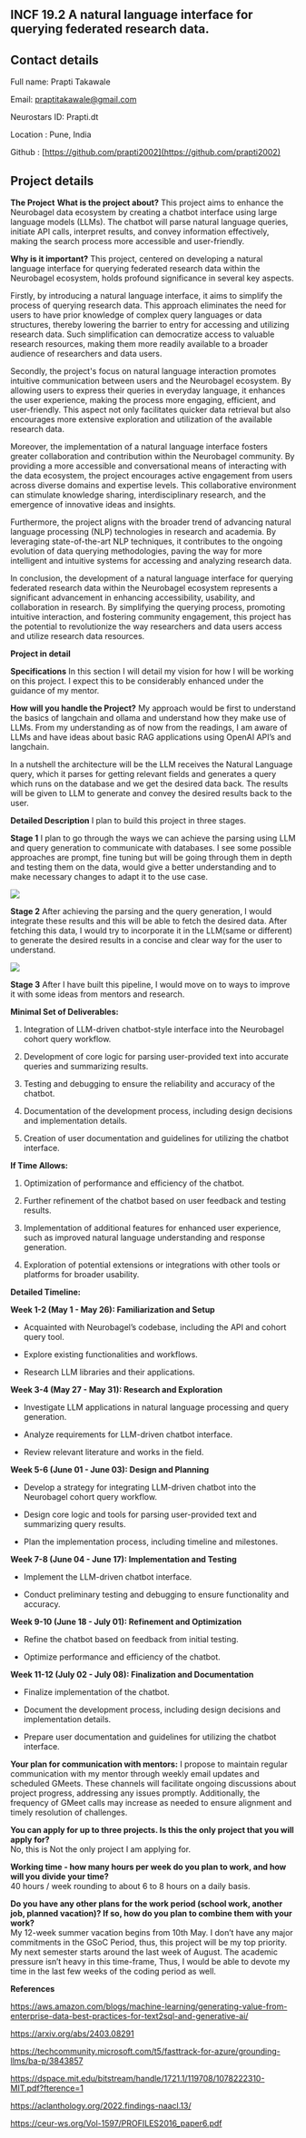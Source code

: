 ## INCF 19.2  A natural language interface for querying federated research data.
## Contact details

Full name: Prapti Takawale

Email: praptitakawale@gmail.com

Neurostars ID: Prapti.dt

Location : Pune, India

Github : [https://github.com/prapti2002](https://github.com/prapti2002)

## Project details

**The Project**
**What is the project about?**
This project aims to enhance the Neurobagel data ecosystem by creating a chatbot interface using large language models (LLMs). The chatbot will parse natural language queries, initiate API calls, interpret results, and convey information effectively, making the search process more accessible and user-friendly.

**Why is it important?**
This project, centered on developing a natural language interface for querying federated research data within the Neurobagel ecosystem, holds profound significance in several key aspects.

Firstly, by introducing a natural language interface, it aims to simplify the process of querying research data. This approach eliminates the need for users to have prior knowledge of complex query languages or data structures, thereby lowering the barrier to entry for accessing and utilizing research data. Such simplification can democratize access to valuable research resources, making them more readily available to a broader audience of researchers and data users.

Secondly, the project's focus on natural language interaction promotes intuitive communication between users and the Neurobagel ecosystem. By allowing users to express their queries in everyday language, it enhances the user experience, making the process more engaging, efficient, and user-friendly. This aspect not only facilitates quicker data retrieval but also encourages more extensive exploration and utilization of the available research data.

Moreover, the implementation of a natural language interface fosters greater collaboration and contribution within the Neurobagel community. By providing a more accessible and conversational means of interacting with the data ecosystem, the project encourages active engagement from users across diverse domains and expertise levels. This collaborative environment can stimulate knowledge sharing, interdisciplinary research, and the emergence of innovative ideas and insights.

Furthermore, the project aligns with the broader trend of advancing natural language processing (NLP) technologies in research and academia. By leveraging state-of-the-art NLP techniques, it contributes to the ongoing evolution of data querying methodologies, paving the way for more intelligent and intuitive systems for accessing and analyzing research data.

In conclusion, the development of a natural language interface for querying federated research data within the Neurobagel ecosystem represents a significant advancement in enhancing accessibility, usability, and collaboration in research. By simplifying the querying process, promoting intuitive interaction, and fostering community engagement, this project has the potential to revolutionize the way researchers and data users access and utilize research data resources.

  

**Project in detail**

**Specifications**
In this section I will detail my vision for how I will be working on this project. I expect this to be considerably enhanced under the guidance of my mentor.

**How will you handle the Project?**
My approach would be first to understand the basics of langchain and ollama and understand how they make use of LLMs. From my understanding as of now from the readings, I am aware of LLMs and have ideas about basic RAG applications using OpenAI API’s and langchain.

In a nutshell the architecture will be the LLM receives the Natural Language query, which it parses for getting relevant fields and generates a query which runs on the database and we get the desired data back. The results will be given to LLM to generate and convey the desired results back to the user.

  

**Detailed Description**
I plan to build this project in three stages.

  

**Stage 1**
I plan to go through the ways we can achieve the parsing using LLM and query generation to communicate with databases. I see some possible approaches are prompt, fine tuning but will be going through them in depth and testing them on the data, would give a better understanding and to make necessary changes to adapt it to the use case.

![](https://lh7-us.googleusercontent.com/tmaAIFo4jk-RnZGJCyDjDjr8bOc4nlHlgbhmKb7-FUnoHUqCel39D6Tm6kcAKCimf2vDRtqElYl21UMk2yA2XXeD8BkWt55NyJ1pYoVho2zbf8JYt3QFvQXstQWHfyo6QIR-XZyMMkgJN3Pn9Js2UuM)

  

**Stage 2**
After achieving the parsing and the query generation, I would integrate these results and this will be able to fetch the desired data. After fetching this data, I would try to incorporate it in the LLM(same or different) to generate the desired results in a concise and clear way for the user to understand.

![](https://lh7-us.googleusercontent.com/WfkevlcsliVQ6QGbSDOiZa5V7rKSie3FmsIfyDL0_ce-Ld5M7fPiEkkuNPJh1109o-4ZHFsFUyVfTm4JTD5efSKiL7fqcpxgg3kZjS5ivsLj_7J6mxWma4j3WRUcdtPpMBa49FnrycQ1AIOgX4pTfW4)

  
  

**Stage 3**
After I have built this pipeline, I would move on to ways to improve it with some ideas from mentors and research.

  **Minimal Set of Deliverables:**

1.  Integration of LLM-driven chatbot-style interface into the Neurobagel cohort query workflow.
    
2.  Development of core logic for parsing user-provided text into accurate queries and summarizing results.
    
3.  Testing and debugging to ensure the reliability and accuracy of the chatbot.
    
4.  Documentation of the development process, including design decisions and implementation details.
    
5.  Creation of user documentation and guidelines for utilizing the chatbot interface.
    

**If Time Allows:**

1.  Optimization of performance and efficiency of the chatbot.
    
2.  Further refinement of the chatbot based on user feedback and testing results.
    
3.  Implementation of additional features for enhanced user experience, such as improved natural language understanding and response generation.
    
4.  Exploration of potential extensions or integrations with other tools or platforms for broader usability.
    

**Detailed Timeline:**

**Week 1-2 (May 1 - May 26): Familiarization and Setup**
    

-   Acquainted with Neurobagel’s codebase, including the API and cohort query tool.
    
-   Explore existing functionalities and workflows.
    
-   Research LLM libraries and their applications.
    

  **Week 3-4 (May 27 - May 31): Research and Exploration**
    

-   Investigate LLM applications in natural language processing and query generation.
    
-   Analyze requirements for LLM-driven chatbot interface.
    
-   Review relevant literature and works in the field.
    

  **Week 5-6 (June 01 - June 03): Design and Planning**
    

-   Develop a strategy for integrating LLM-driven chatbot into the Neurobagel cohort query workflow.
    
-   Design core logic and tools for parsing user-provided text and summarizing query results.
    
-   Plan the implementation process, including timeline and milestones.
    

   **Week 7-8 (June 04 - June 17): Implementation and Testing**
    

-   Implement the LLM-driven chatbot interface.
    
-   Conduct preliminary testing and debugging to ensure functionality and accuracy.
    

  **Week 9-10 (June 18 - July 01): Refinement and Optimization**
    

-   Refine the chatbot based on feedback from initial testing.
    
-   Optimize performance and efficiency of the chatbot.
    

  **Week 11-12 (July 02 - July 08): Finalization and Documentation**
    

-   Finalize implementation of the chatbot.
    
-   Document the development process, including design decisions and implementation details.
    
-   Prepare user documentation and guidelines for utilizing the chatbot interface.
    
**Your plan for communication with mentors:**
I propose to maintain regular communication with my mentor through weekly email updates and scheduled GMeets. These channels will facilitate ongoing discussions about project progress, addressing any issues promptly. Additionally, the frequency of GMeet calls may increase as needed to ensure alignment and timely resolution of challenges.

**You can apply for up to three projects. Is this the only project that you will apply for?**  
No, this is Not the only project I am applying for.

**Working time - how many hours per week do you plan to work, and how will you divide your time?**  
40 hours / week rounding to about 6 to 8 hours on a daily basis.

**Do you have any other plans for the work period (school work, another job, planned vacation)? If so, how do you plan to combine them with your work?**  
My 12-week summer vacation begins from 10th May. I don’t have any major commitments in the GSoC Period, thus, this project will be my top priority. My next semester starts around the last week of August. The academic pressure isn’t heavy in this time-frame, Thus, I would be able to devote my time in the last few weeks of the coding period as well.

**References**

https://aws.amazon.com/blogs/machine-learning/generating-value-from-enterprise-data-best-practices-for-text2sql-and-generative-ai/

https://arxiv.org/abs/2403.08291

https://techcommunity.microsoft.com/t5/fasttrack-for-azure/grounding-llms/ba-p/3843857

https://dspace.mit.edu/bitstream/handle/1721.1/119708/1078222310-MIT.pdf?fterence=1

https://aclanthology.org/2022.findings-naacl.13/

https://ceur-ws.org/Vol-1597/PROFILES2016_paper6.pdf



